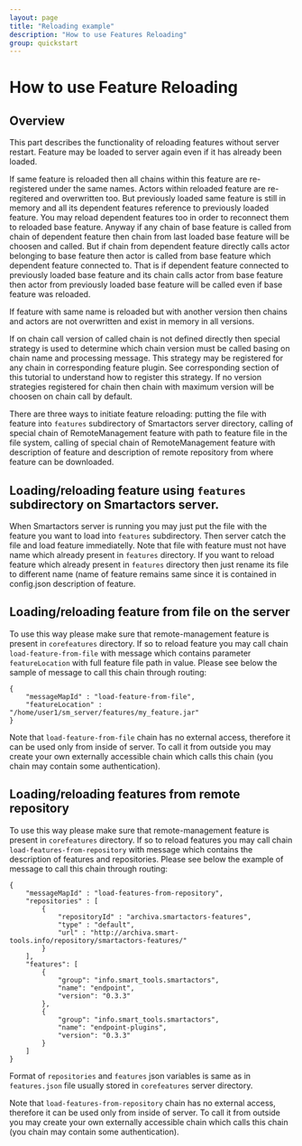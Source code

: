 ```yaml
---
layout: page
title: "Reloading example"
description: "How to use Features Reloading"
group: quickstart
---
```



# How to use Feature Reloading

## Overview

This part describes the functionality of reloading features without server restart. Feature may be loaded to server again even if it has already been loaded.

If same feature is reloaded then all chains within this feature are re-registered under the same names. Actors within reloaded feature are re-regitered and overwritten too. But previously loaded same feature is still in memory and all its dependent features reference to previously loaded feature. You may reload dependent features too in order to reconnect them to reloaded base feature. Anyway if any chain of base feature is called from chain of dependent feature then chain from last loaded base feature will be choosen and called. But if chain from dependent feature directly calls actor belonging to base feature then actor is called from base feature which dependent feature connected to. That is if dependent feature connected to previously loaded base feature and its chain calls actor from base feature then actor from previously loaded base feature will be called even if base feature was reloaded.

If feature with same name is reloaded but with another version then chains and actors are not overwritten and exist in memory in all versions.

If on chain call version of called chain is not defined directly then special strategy is used to determine which chain version must be called basing on chain name and processing message. This strategy may be registered for any chain in corresponding feature plugin. See corresponding section of this tutorial to understand how to register this strategy. If no version strategies registered for chain then chain with maximum version will be choosen on chain call by default.

There are three ways to initiate feature reloading: putting the file with feature into `features`  subdirectory of Smartactors server directory, calling of special chain of RemoteManagement feature with path to feature file in the file system, calling of special chain of RemoteManagement feature with description of feature and description of remote repository from where feature can be downloaded.

## Loading/reloading feature using `features` subdirectory on Smartactors server.

When Smartactors server is running you may just put the file with the feature you want to load into `features` subdirectory. Then server catch the file and load feature immediatelly. Note that file with feature must not have name which already present in `features` directory. If you want to reload feature which already present in `features` directory then just rename its file to different name (name of feature remains same since it is contained in config.json description of feature.

## Loading/reloading feature from file on the server

To use this way please make sure that remote-management feature is present in `corefeatures` directory. If so to reload feature you may call chain `load-feature-from-file` with message which contains parameter `featureLocation` with full feature file path in value. Please see below the sample of message to call this chain through routing:

    {
        "messageMapId" : "load-feature-from-file",
        "featureLocation" : "/home/user1/sm_server/features/my_feature.jar"
    }

Note that `load-feature-from-file` chain has no external access, therefore it can be used only from inside of server. To call it from outside you may create your own externally accessible chain which calls this chain (you chain may contain some authentication).

## Loading/reloading features from remote repository

To use this way please make sure that remote-management feature is present in `corefeatures` directory. If so to reload features you may call chain `load-features-from-repository` with message which contains the description of features and repositories. Please see below the example of message to call this chain through routing:

    {
        "messageMapId" : "load-features-from-repository",
        "repositories" : [
            {
                "repositoryId" : "archiva.smartactors-features",
                "type" : "default",
                "url" : "http://archiva.smart-tools.info/repository/smartactors-features/"
            }
        ],
        "features": [
            {
                "group": "info.smart_tools.smartactors",
                "name": "endpoint",
                "version": "0.3.3"
            },
            {
                "group": "info.smart_tools.smartactors",
                "name": "endpoint-plugins",
                "version": "0.3.3"
            }
        ]
    }

Format of `repositories` and `features` json variables is same as in `features.json` file usually stored in `corefeatures` server directory.

Note that `load-features-from-repository` chain has no external access, therefore it can be used only from inside of server. To call it from outside you may create your own externally accessible chain which calls this chain (you chain may contain some authentication).
